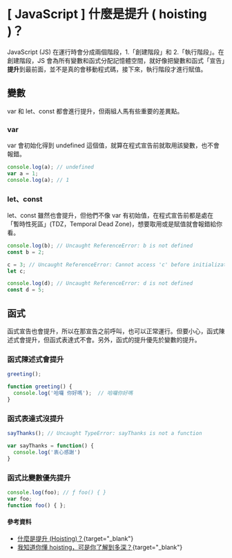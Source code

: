 # \[ JavaScript ] 什麼是提升 ( hoisting )？

JavaScript (JS) 在運行時會分成兩個階段，1.「創建階段」和 2.「執行階段」。在創建階段，JS 會為所有變數和函式分配記憶體空間，就好像把變數和函式「宣告」**提升**到最前面，並不是真的會移動程式碼，接下來，執行階段才進行賦值。

## 變數
var 和 let、const 都會進行提升，但兩組人馬有些重要的差異點。

### var
var 會初始化得到 undefined 這個值，就算在程式宣告前就取用該變數，也不會報錯。
```js
console.log(a); // undefined
var a = 1;
console.log(a); // 1
```
### let、const
let、const 雖然也會提升，但他們不像 var 有初始值，在程式宣告前都是處在「暫時性死區」(TDZ，Temporal Dead Zone)，想要取用或是賦值就會報錯給你看。
```js
console.log(b); // Uncaught ReferenceError: b is not defined
const b = 2;
```

```js
c = 3; // Uncaught ReferenceError: Cannot access 'c' before initialization
let c;
```

```js
console.log(d); // Uncaught ReferenceError: d is not defined
const d = 5;
```

## 函式
函式宣告也會提升，所以在那宣告之前呼叫，也可以正常運行。但要小心，函式陳述式會提升，但函式表達式不會。另外，函式的提升優先於變數的提升。

### 函式陳述式會提升
```js
greeting();

function greeting() {
  console.log('哈囉 你好嗎');  // 哈囉你好嗎
}
```

### 函式表達式沒提升
```js
sayThanks(); // Uncaught TypeError: sayThanks is not a function

var sayThanks = function() {
  console.log('衷心感謝')
}
```

### 函式比變數優先提升
```js
console.log(foo); // ƒ foo() { }
var foo;
function foo() { };
```

#### 參考資料
* [什麼是提升 (Hoisting)？](https://www.explainthis.io/zh-hant/swe/hoisting#hoisting){target="_blank"}
* [我知道你懂 hoisting，可是你了解到多深？](https://blog.techbridge.cc/2018/11/10/javascript-hoisting/){target="_blank"}